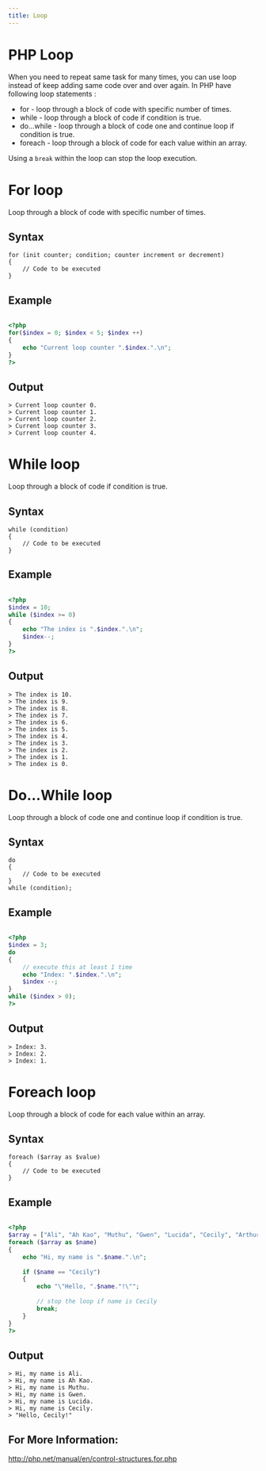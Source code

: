 ```yaml
---
title: Loop
---
```


# PHP Loop
When you need to repeat same task for many times, you can use loop instead of keep adding same code over and over again.
In PHP have following loop statements :
- for - loop through a block of code with specific number of times.
- while - loop through a block of code if condition is true.
- do...while - loop through a block of code one and continue loop if condition is true.
- foreach - loop through a block of code for each value within an array.

Using a `break` within the loop can stop the loop execution.

# For loop
Loop through a block of code with specific number of times.

## Syntax
```
for (init counter; condition; counter increment or decrement)
{
    // Code to be executed
}

```

## Example
```php

<?php
for($index = 0; $index < 5; $index ++)
{
    echo "Current loop counter ".$index.".\n";
}
?>

```

## Output
```
> Current loop counter 0.
> Current loop counter 1.
> Current loop counter 2.
> Current loop counter 3.
> Current loop counter 4.
```

# While loop
Loop through a block of code if condition is true.

## Syntax
```
while (condition)
{
    // Code to be executed
}

```

## Example
```php

<?php
$index = 10;
while ($index >= 0)
{
    echo "The index is ".$index.".\n";
    $index--;
}
?>

```

## Output
```
> The index is 10.
> The index is 9.
> The index is 8.
> The index is 7.
> The index is 6.
> The index is 5.
> The index is 4.
> The index is 3.
> The index is 2.
> The index is 1.
> The index is 0.
```

# Do...While loop
Loop through a block of code one and continue loop if condition is true.

## Syntax
```
do
{
    // Code to be executed
}
while (condition);

```

## Example
```php

<?php
$index = 3;
do
{
    // execute this at least 1 time
    echo "Index: ".$index.".\n"; 
    $index --;
}
while ($index > 0);
?>

```

## Output
```
> Index: 3.
> Index: 2.
> Index: 1.
```

# Foreach loop
Loop through a block of code for each value within an array.

## Syntax
```
foreach ($array as $value)
{
    // Code to be executed
}

```

## Example
```php

<?php
$array = ["Ali", "Ah Kao", "Muthu", "Gwen", "Lucida", "Cecily", "Arthur", "Flora"];
foreach ($array as $name)
{
    echo "Hi, my name is ".$name.".\n"; 
    
    if ($name == "Cecily")
    {
        echo "\"Hello, ".$name."!\"";
        
        // stop the loop if name is Cecily
        break;
    }
}
?>

```

## Output
```
> Hi, my name is Ali.
> Hi, my name is Ah Kao.
> Hi, my name is Muthu.
> Hi, my name is Gwen.
> Hi, my name is Lucida.
> Hi, my name is Cecily.
> "Hello, Cecily!"
```

## For More Information:
http://php.net/manual/en/control-structures.for.php
